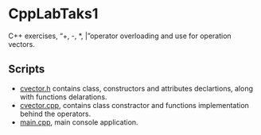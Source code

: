 # CppLabTaks1
C++ exercises, “+, -, *, |”operator overloading and use
for operation vectors.

## Scripts

* [cvector.h](https://github.com/LuczynskiDar/CppLabTaks1/blob/master/Operatory/cvector.h) contains class, constructors and attributes declartions, along with functions delarations.
* [cvector.cpp](https://github.com/LuczynskiDar/CppLabTaks1/blob/master/Operatory/cvector.cpp), contains class constractor and functions implementation behind the operators.
* [main.cpp](https://github.com/LuczynskiDar/CppLabTaks1/blob/master/Operatory/main.cpp), main console application.
